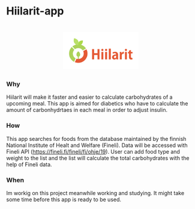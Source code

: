 # Hiilarit-app

<h1 align=center>
<img src="logo/horizontal.png" width=40%>
</h1>

### Why
Hiilarit will make it faster and easier to calculate carbohydrates of a upcoming meal.
This app is aimed for diabetics who have to calculate the amount of carbonhydrtaes in each meal in order to adjust insulin.

### How
This app searches for foods from the database maintained by the finnish National Institute of Healt and Welfare (Fineli).
Data will be accessed with Fineli API (https://fineli.fi/fineli/fi/ohje/19).
User can add food type and weight to the list and the list will calculate the total carbohydrates with the help of Fineli data.

### When
Im workig on this project meanwhile working and studying.
It might take some time before this app is ready to be used.
